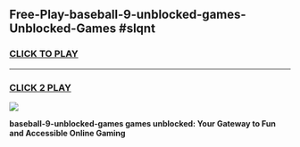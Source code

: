 
## Free-Play-baseball-9-unblocked-games-Unblocked-Games #slqnt
<h3>
<a href="https://news.freeplayer.one?title=baseball-9-unblocked-games&ref=8M">CLICK TO PLAY</a></h3>
<hr>

<h3>
<a href="https://news.freeplayer.one?title=baseball-9-unblocked-games&ref=8M">CLICK 2 PLAY</a>
  
</h3>

<a href="https://news.freeplayer.one?title=baseball-9-unblocked-games&ref=8M"><img src="https://clearcache.store/games.png"></a>


**baseball-9-unblocked-games games unblocked: Your Gateway to Fun and Accessible Online Gaming**
